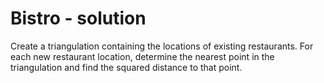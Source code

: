 # Bistro - solution

Create a triangulation containing the locations of existing restaurants. For each new restaurant location, determine the nearest point in the triangulation and find the squared distance to that point.